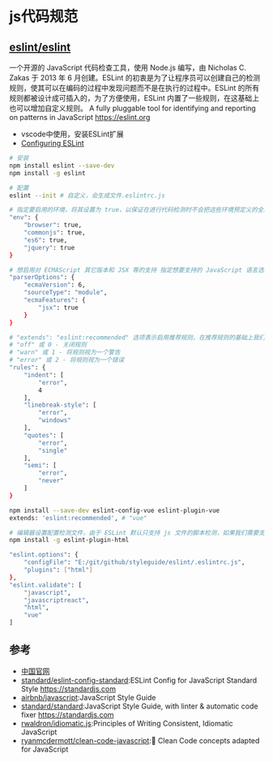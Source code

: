 # js代码规范

## [eslint/eslint](https://github.com/eslint/eslint)

一个开源的 JavaScript 代码检查工具，使用 Node.js 编写，由 Nicholas C. Zakas 于 2013 年 6 月创建。ESLint 的初衷是为了让程序员可以创建自己的检测规则，使其可以在编码的过程中发现问题而不是在执行的过程中。ESLint 的所有规则都被设计成可插入的，为了方便使用，ESLint 内置了一些规则，在这基础上也可以增加自定义规则。
A fully pluggable tool for identifying and reporting on patterns in JavaScript <https://eslint.org>

* vscode中使用，安装ESLint扩展
* [Configuring ESLint](http://eslint.cn/docs/user-guide/configuring)

```sh
# 安装
npm install eslint --save-dev
npm install -g eslint

# 配置
eslint --init # 自定义，会生成文件.eslintrc.js

# 指定要启用的环境，将其设置为 true，以保证在进行代码检测时不会把这些环境预定义的全局变量识别成未定义的变量而报错
"env": {
    "browser": true,
    "commonjs": true,
    "es6": true,
    "jquery": true
}

# 想启用对 ECMAScript 其它版本和 JSX 等的支持 指定想要支持的 JavaScript 语言选项，不过你可能需要自行安装 eslint-plugin-react 等插件
"parserOptions": {
    "ecmaVersion": 6,
    "sourceType": "module",
    "ecmaFeatures": {
        "jsx": true
    }
}

# "extends": "eslint:recommended" 选项表示启用推荐规则，在推荐规则的基础上我们还可以根据需要使用 rules 新增自定义规则，每个规则的第一个值都是代表该规则检测后显示的错误级别。完整的可配置规则列表可访问：http://eslint.cn/docs/rules/
# "off" 或 0 - 关闭规则
# "warn" 或 1 - 将规则视为一个警告
# "error" 或 2 - 将规则视为一个错误
"rules": {
    "indent": [
        "error",
        4
    ],
    "linebreak-style": [
        "error",
        "windows"
    ],
    "quotes": [
        "error",
        "single"
    ],
    "semi": [
        "error",
        "never"
    ]
}

npm install --save-dev eslint-config-vue eslint-plugin-vue
extends: 'eslint:recommended', # "vue"

# 编辑器设置配置检测文件，由于 ESLint 默认只支持 js 文件的脚本检测，如果我们需要支持类 html 文件（如 vue）的内联脚本检测，还需要安装 eslint-plugin-html 插件。
npm install -g eslint-plugin-html

"eslint.options": {
    "configFile": "E:/git/github/styleguide/eslint/.eslintrc.js",
    "plugins": ["html"]
},
"eslint.validate": [
    "javascript",
    "javascriptreact",
    "html",
    "vue"
]
```

## 参考

* [中国官网](http://eslint.cn/)
* [standard/eslint-config-standard](https://github.com/standard/eslint-config-standard):ESLint Config for JavaScript Standard Style <https://standardjs.com>
* [airbnb/javascript](https://github.com/airbnb/javascript):JavaScript Style Guide
* [standard/standard](https://github.com/standard/standard):JavaScript Style Guide, with linter & automatic code fixer <https://standardjs.com>
* [rwaldron/idiomatic.js](https://github.com/rwaldron/idiomatic.js):Principles of Writing Consistent, Idiomatic JavaScript
* [ryanmcdermott/clean-code-javascript](https://github.com/ryanmcdermott/clean-code-javascript):🛁 Clean Code concepts adapted for JavaScript
